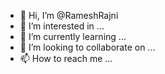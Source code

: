 - 👋 Hi, I’m @RameshRajni
- 👀 I’m interested in ...
- 🌱 I’m currently learning ...
- 💞️ I’m looking to collaborate on ...
- 📫 How to reach me ...

<!---
RameshRajni/RameshRajni is a ✨ special ✨ repository because its `README.md` (this file) appears on your GitHub profile.
You can click the Preview link to take a look at your changes.
--->
